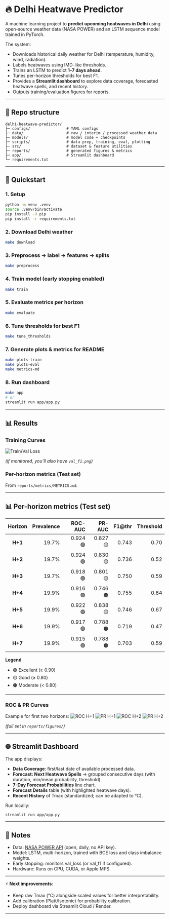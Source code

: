 # 🔥 Delhi Heatwave Predictor

A machine learning project to **predict upcoming heatwaves in Delhi** using open-source weather data (NASA POWER) and an LSTM sequence model trained in PyTorch.

The system:

* Downloads historical daily weather for Delhi (temperature, humidity, wind, radiation).
* Labels heatwaves using IMD-like thresholds.
* Trains an LSTM to predict **1–7 days ahead**.
* Tunes per-horizon thresholds for best F1.
* Provides a **Streamlit dashboard** to explore data coverage, forecasted heatwave spells, and recent history.
* Outputs training/evaluation figures for reports.

---

## 📂 Repo structure

```
delhi-heatwave-predictor/
├─ configs/                # YAML configs
├─ data/                   # raw / interim / processed weather data
├─ models/                 # model code + checkpoints
├─ scripts/                # data prep, training, eval, plotting
├─ src/                    # dataset & feature utilities
├─ reports/                # generated figures & metrics
├─ app/                    # Streamlit dashboard
└─ requirements.txt
```

---

## 🚀 Quickstart

### 1. Setup

```bash
python -m venv .venv
source .venv/bin/activate
pip install -U pip
pip install -r requirements.txt
```

### 2. Download Delhi weather

```bash
make download
```

### 3. Preprocess → label → features → splits

```bash
make preprocess
```

### 4. Train model (early stopping enabled)

```bash
make train
```

### 5. Evaluate metrics per horizon

```bash
make evaluate
```

### 6. Tune thresholds for best F1

```bash
make tune_thresholds
```

### 7. Generate plots & metrics for README

```bash
make plots-train
make plots-eval
make metrics-md
```

### 8. Run dashboard

```bash
make app
# or
streamlit run app/app.py
```

---

## 📊 Results

### Training Curves

![Train/Val Loss](reports/figures/train_val_loss.png)

*(if monitored, you’ll also have `val_f1.png`)*

### Per-horizon metrics (Test set)

From `reports/metrics/METRICS.md`:

---

## 📊 Per-horizon metrics (Test set)

| Horizon | Prevalence |  ROC-AUC |   PR-AUC | F1@thr | Threshold |
| :-----: | ---------: | -------: | -------: | -----: | --------: |
| **H+1** |      19.7% | 0.924 🟢 | 0.827 🟡 |  0.743 |      0.70 |
| **H+2** |      19.7% | 0.924 🟢 | 0.830 🟡 |  0.736 |      0.52 |
| **H+3** |      19.7% | 0.918 🟢 | 0.801 🟡 |  0.750 |      0.59 |
| **H+4** |      19.9% | 0.916 🟢 | 0.746 🟠 |  0.755 |      0.64 |
| **H+5** |      19.9% | 0.922 🟢 | 0.838 🟡 |  0.746 |      0.67 |
| **H+6** |      19.9% | 0.917 🟢 | 0.788 🟠 |  0.719 |      0.47 |
| **H+7** |      19.9% | 0.915 🟢 | 0.788 🟠 |  0.703 |      0.59 |

**Legend**

* 🟢 Excellent (≥ 0.90)
* 🟡 Good (≥ 0.80)
* 🟠 Moderate (< 0.80)

---

### ROC & PR Curves

Example for first two horizons:
![ROC H+1](reports/figures/roc_h1.png) ![PR H+1](reports/figures/pr_h1.png)
![ROC H+2](reports/figures/roc_h2.png) ![PR H+2](reports/figures/pr_h2.png)

*(full set in `reports/figures/`)*

---

## 🌐 Streamlit Dashboard

The app displays:

* **Data Coverage**: first/last date of available processed data.
* **Forecast: Next Heatwave Spells** → grouped consecutive days (with duration, min/mean probability, threshold).
* **7-Day Forecast Probabilities** line chart.
* **Forecast Details** table (with highlighted heatwave days).
* **Recent History** of Tmax (standardized; can be adapted to °C).

Run locally:

```bash
streamlit run app/app.py
```

---

## 📌 Notes

* Data: [NASA POWER API](https://power.larc.nasa.gov/) (open, daily, no API key).
* Model: LSTM, multi-horizon, trained with BCE loss and class imbalance weights.
* Early stopping: monitors val_loss (or val_f1 if configured).
* Hardware: Runs on CPU, CUDA, or Apple MPS.

---

⚡ **Next improvements**:

* Keep raw Tmax (°C) alongside scaled values for better interpretability.
* Add calibration (Platt/Isotonic) for probability calibration.
* Deploy dashboard via Streamlit Cloud / Render.

---